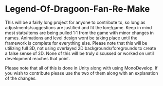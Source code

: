 # Legend-Of-Dragoon-Fan-Re-Make
This will be a fairly long project for anyone to contribute to, so long as adjustments/suggestions are justified and fit the lore/game. Keep in mind most stats/items are being pulled 1:1 from the game with minor changes in names. Animations and level design wont be taking place until the framework is complete for everything else. Please note that this will be utilizing full 3D, not using overlayed 2D backgrounds/foregrounds to create a false sense of 3D. None of this will be truly discussed or worked on until development reaches that point.

Please note that all of this is done in Unity along with using MonoDevelop. If you wish to contribute please use the two of them along with an explanation of the changes.
